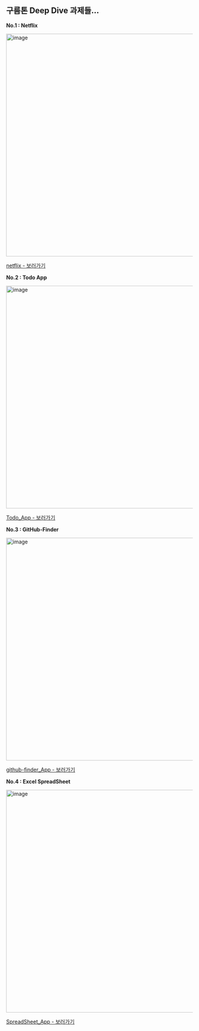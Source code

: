 ## 구름톤 Deep Dive 과제들...

**No.1 : Netflix**

<img width="600" alt="image" src="https://github.com/user-attachments/assets/2596dbd3-71ef-4c33-873e-4405d6eaa136">

[netflix - 보러가기](https://yeongjae0114.github.io/goorm/html:css%20/netflix/)

**No.2 : Todo App**

<img width="600" alt="image" src="https://github.com/user-attachments/assets/1b79fb4a-f9de-47fe-8c09-e797c017fc60">

[Todo_App - 보러가기](https://yeongjae0114.github.io/goorm/js-projects/Todo_App)

**No.3 : GitHub-Finder** 

<img width="600" alt="image" src="https://github.com/user-attachments/assets/8735abb4-5e2e-4490-97cd-17feb6ed36a7">

[github-finder_App - 보러가기](https://yeongjae0114.github.io/goorm/js-projects/github-finder_App)

**No.4 : Excel SpreadSheet** 

<img width="600" alt="image" src="https://github.com/user-attachments/assets/359f9e67-25ee-493a-be37-938ce5457d12">

[SpreadSheet_App - 보러가기](https://yeongjae0114.github.io/goorm/js-projects/SpreadSheet_App)
